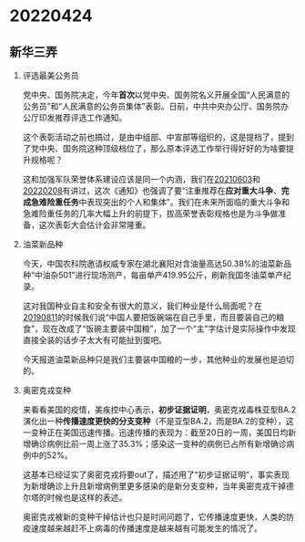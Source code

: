 # 20220424

## 新华三弄

1. 评选最美公务员

   党中央、国务院决定，今年**首次**以党中央、国务院名义开展全国“人民满意的公务员”和“人民满意的公务员集体”表彰。日前，中共中央办公厅、国务院办公厅印发推荐评选工作通知。

   这个表彰活动之前也搞过，是由中组部、中宣部等组织的，这是提档了，提到了党中央、国务院这种顶级档位了，那么原本评选工作举行得好好的为啥要提升规格呢？

   这和加强军队荣誉体系建设应该是同一个内涵，我们在[20210603](http://mp.weixin.qq.com/s?__biz=MzU4MTg4MTA1Mg==&mid=2247495575&idx=1&sn=1ff58903681b632f8019c04a7bcd621a&chksm=fd427224ca35fb32cc9a053cac276b46480bdabf208cbf21a0ab3804a957bf2efed469781165&scene=21#wechat_redirect)和[20220208](http://mp.weixin.qq.com/s?__biz=MzU4MTg4MTA1Mg==&mid=2247501178&idx=2&sn=71fa58c25beb5032003670b7080745a4&chksm=fd4258c9ca35d1df5d94b2b54aa1b26cde57cd52f29d795db057e32ab07f216bd402e9176226&scene=21#wechat_redirect)有讲过，这次《通知》也强调了要“注重推荐在**应对重大斗争**、**完成急难险重任务**中表现突出的个人和集体”。我们在未来所面临的重大斗争和急难险重任务的几率大幅上升的前提下，拔高荣誉表彰规格也是为斗争做准备，这次表彰大会估计会非常隆重。

2. 油菜新品种

   今天，中国农科院邀请权威专家在湖北襄阳对含油量高达50.38%的油菜新品种“中油杂501”进行现场测产，每亩单产419.95公斤，刷新我国冬油菜单产纪录。

   这对我国种业自主和安全有很大的意义，我们种业是什么局面呢？在[20190811](http://mp.weixin.qq.com/s?__biz=MzU4MTg4MTA1Mg==&mid=2247484869&idx=1&sn=f03c9ed6b5665cedc05a279d432052f9&chksm=fd419876ca36116093aecb3437e40571a9f87dd9734d46e73c72a53c67149f88e0cb5ad9a704&scene=21#wechat_redirect)的时候我们说“中国人要把饭碗端在自己手里，而且要装自己的粮食”，现在改成了“饭碗主要装中国粮”，加了一个“主”字估计是实际操作中发现直接全装的话步子太大有可能扯到蛋吧。

   今天报道油菜新品种只是我们主要装中国粮的一步，其他种业的发展也是迫切的。

3. 奥密克戎变种

   来看看美国的疫情，美疾控中心表示，**初步证据证明**，奥密克戎毒株亚型BA.2演化出一种**传播速度更快的分支变种**（不是亚型BA.2，而是BA.2的变种），这一变种正在美国迅速传播。迅速传播的表现为：截至20日的一周，美国日均新增确诊病例比前一周上涨了35.3%；感染这一变种的病例已占所有新增确诊病例中的52%。

   这基本已经证实了奥密克戎将要out了，描述用了“初步证据证明”，事实表现为新增确诊上升且新增病例里更多感染的是新分支变种，当年奥密克戎干掉德尔塔的时候也是这样的表述。

   奥密克戎被新的变种干掉估计也只是时间问题了，它传播速度更快，人类的防疫速度越来越赶不上病毒的传播速度是越来越有可能发生的情况了。